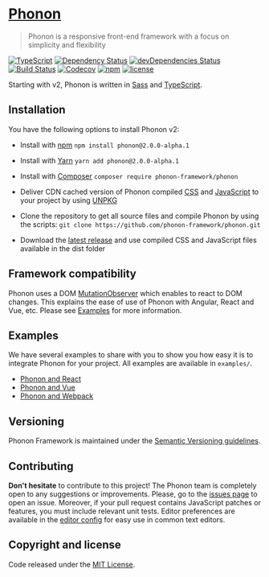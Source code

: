 # [Phonon](https://phonon-framework.github.io)

> Phonon is a responsive front-end framework with a focus on simplicity and flexibility

[![TypeScript](https://badges.frapsoft.com/typescript/code/typescript.svg?v=101)](https://github.com/ellerbrock/typescript-badges/)
[![Dependency Status](https://david-dm.org/phonon-framework/phonon.svg)](https://david-dm.org/phonon-framework/phonon)
[![devDependencies Status](https://david-dm.org/phonon-framework/phonon/dev-status.svg)](https://david-dm.org/phonon-framework/phonon)
[![Build Status](https://img.shields.io/travis/phonon-framework/phonon.svg?style=flat-square)](https://travis-ci.org/phonon-framework/phonon)
[![Codecov](https://codecov.io/gh/phonon-framework/phonon/branch/master/graph/badge.svg)](https://codecov.io/gh/phonon-framework/phonon)
[![npm](https://img.shields.io/npm/v/phonon.svg?style=flat-square)]()
[![license](https://img.shields.io/github/license/quark-dev/phonon.svg?style=flat-square)]()

Starting with v2, Phonon is written in [Sass](https://sass-lang.com) and [TypeScript](https://www.typescriptlang.org).


## Installation

You have the following options to install Phonon v2:

- Install with [npm](https://www.npmjs.com/package/phonon) `npm install phonon@2.0.0-alpha.1`
- Install with [Yarn](https://yarnpkg.com/en/package/phonon) `yarn add phonon@2.0.0-alpha.1`
- Install with [Composer](https://packagist.org/packages/phonon-framework/phonon) `composer require phonon-framework/phonon`

- Deliver CDN cached version of Phonon compiled [CSS](https://unpkg.com/phonon@2.0.0-alpha.1/dist/css/) and [JavaScript](https://unpkg.com/phonon@2.0.0-alpha.1/dist/js/) to your project by using [UNPKG](https://unpkg.com/phonon@2.0.0-alpha.1/)
- Clone the repository to get all source files and compile Phonon by using the scripts: `git clone https://github.com/phonon-framework/phonon.git`
- Download the [latest release](https://github.com/phonon-framework/phonon/releases) and use compiled CSS and JavaScript files available in the dist folder


## Framework compatibility

Phonon uses a DOM [MutationObserver](https://developer.mozilla.org/en-US/docs/Web/API/MutationObserver) which enables to react to DOM changes.
This explains the ease of use of Phonon with Angular, React and Vue, etc.
Please see [Examples](https://github.com/phonon-framework/phonon/tree/master#examples) for more information.


## Examples

We have several examples to share with you to show you how easy it is to integrate Phonon for your project.
All examples are available in `examples/`.

- [Phonon and React](https://github.com/phonon-framework/phonon/tree/master/examples/react-example)
- [Phonon and Vue](https://github.com/phonon-framework/phonon/tree/master/examples/vue-example)
- [Phonon and Webpack](https://github.com/phonon-framework/phonon/tree/master/examples/webpack-example)


## Versioning

Phonon Framework is maintained under the [Semantic Versioning guidelines](http://semver.org/).


## Contributing

**Don't hesitate** to contribute to this project! The Phonon team is completely open to any suggestions or improvements. Please, go to the [issues page](https://github.com/phonon-framework/phonon/issues) to open an issue.
Moreover, if your pull request contains JavaScript patches or features, you must include relevant unit tests.
Editor preferences are available in the [editor config](https://github.com/phonon-framework/phonon/blob/master/.editorconfig) for easy use in common text editors.


## Copyright and license

Code released under the [MIT License](https://github.com/phonon-framework/phonon/blob/master/LICENSE).
